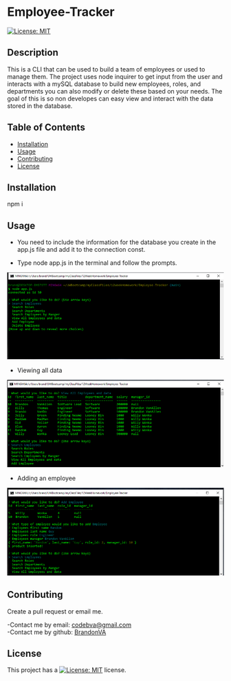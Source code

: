 # Employee-Tracker
[![License: MIT](https://img.shields.io/badge/License-MIT-yellow.svg)](https://opensource.org/licenses/MIT)

## Description 

This is a CLI that can be used to build a team of employees or used to manage them. The project uses node inquirer to get input from the user and interacts with a mySQL database to build new employees, roles, and departments you can also modify or delete these based on your needs. The goal of this is so non developes can easy view and interact with the data stored in the database.


## Table of Contents

* [Installation](#installation)
* [Usage](#usage)
* [Contributing](#Contributing)
* [License](#license)


## Installation 
npm i


## Usage 

- You need to include the information for the database you create in the app.js file and add it to the connection const. 

- Type node app.js in the terminal and follow the prompts.
<img src="Assets\Images\start.png" />

- Viewing all data <br />
<img src="Assets\Images\view-all.png" />

- Adding an employee <br />
<img src="Assets\Images\add-employee.png" />



## Contributing 

Create a pull request or email me.

-Contact me by email: codebva@gmail.com <br>
-Contact me by github: [BrandonVA](https://github.com/BrandonVA)




## License 
This project has a [![License: MIT](https://img.shields.io/badge/License-MIT-yellow.svg)](https://opensource.org/licenses/MIT) license.

